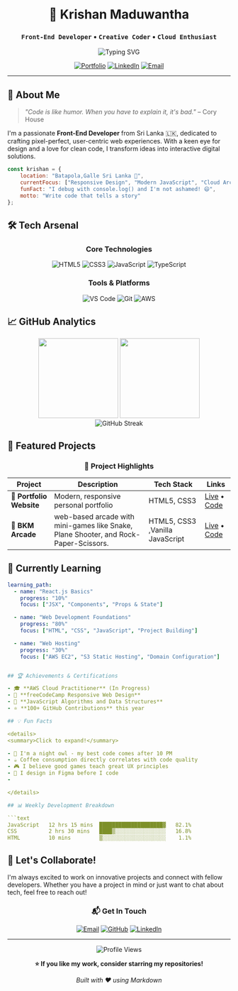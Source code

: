 <div align="center">

# 🚀 Krishan Maduwantha

### `Front-End Developer` • `Creative Coder` • `Cloud Enthusiast`

<img src="https://readme-typing-svg.herokuapp.com?font=Fira+Code&pause=1000&color=2E9EF7&center=true&vCenter=true&width=435&lines=Building+Beautiful+Web+Experiences;Clean+Code+%7C+Modern+Design;Always+Learning+New+Technologies" alt="Typing SVG" />

[![Portfolio](https://img.shields.io/badge/Portfolio-FF5722?style=for-the-badge&logo=todoist&logoColor=white)](https://beruwalage-krishan-maduwantha.github.io/portfolio/)
[![LinkedIn](https://img.shields.io/badge/LinkedIn-0077B5?style=for-the-badge&logo=linkedin&logoColor=white)](https://www.linkedin.com/in/krishan-maduwantha-a6181b302/)
[![Email](https://img.shields.io/badge/Email-EA4335?style=for-the-badge&logo=gmail&logoColor=white)](mailto:krishanmaduwantha2003@gmail.com)

---

</div>

## 🎯 About Me

> *"Code is like humor. When you have to explain it, it's bad."* – Cory House

I'm a passionate **Front-End Developer** from Sri Lanka 🇱🇰, dedicated to crafting pixel-perfect, user-centric web experiences. With a keen eye for design and a love for clean code, I transform ideas into interactive digital solutions.

```javascript
const krishan = {
    location: "Batapola,Galle Sri Lanka 🌴",
    currentFocus: ["Responsive Design", "Modern JavaScript", "Cloud Architecture"],
    funFact: "I debug with console.log() and I'm not ashamed! 😄",
    motto: "Write code that tells a story"
};
```

## 🛠️ Tech Arsenal

<div align="center">

### **Core Technologies**
![HTML5](https://img.shields.io/badge/HTML5-E34F26?style=for-the-badge&logo=html5&logoColor=white)
![CSS3](https://img.shields.io/badge/CSS3-1572B6?style=for-the-badge&logo=css3&logoColor=white)
![JavaScript](https://img.shields.io/badge/JavaScript-F7DF1E?style=for-the-badge&logo=javascript&logoColor=black)
![TypeScript](https://img.shields.io/badge/TypeScript-007ACC?style=for-the-badge&logo=typescript&logoColor=white)

### **Tools & Platforms**
![VS Code](https://img.shields.io/badge/VS_Code-007ACC?style=for-the-badge&logo=visual-studio-code&logoColor=white)
![Git](https://img.shields.io/badge/Git-F05032?style=for-the-badge&logo=git&logoColor=white)
![AWS](https://img.shields.io/badge/AWS-232F3E?style=for-the-badge&logo=amazon-aws&logoColor=white)

</div>

## 📈 GitHub Analytics

<div align="center">
  <img height="180em" src="https://github-readme-stats.vercel.app/api?username=beruwalage-krishan-maduwantha&show_icons=true&theme=tokyonight&include_all_commits=true&count_private=true"/>
  <img height="180em" src="https://github-readme-stats.vercel.app/api/top-langs/?username=beruwalage-krishan-maduwantha&layout=compact&langs_count=8&theme=tokyonight"/>
</div>

<div align="center">
  <img src="https://github-readme-streak-stats.herokuapp.com/?user=beruwalage-krishan-maduwantha&theme=tokyonight" alt="GitHub Streak" />
</div>

## 🎨 Featured Projects

<div align="center">

### 🌟 Project Highlights

| Project | Description | Tech Stack |    Links    |
|---------|-------------|------------|-------------|
| **🎯 Portfolio Website** | Modern, responsive personal portfolio | HTML5, CSS3 | [Live](http://krishan-maduwantha-beruwalage-portfolio.s3-website.eu-north-1.amazonaws.com)  •  [Code](https://beruwalage-krishan-maduwantha.github.io/portfolio/)|
| **🎯 BKM Arcade** |web-based arcade with mini-games like Snake, Plane Shooter, and Rock-Paper-Scissors. | HTML5, CSS3 ,Vanilla JavaScript| [Live](http://bkm-arcade-site.s3-website.eu-north-1.amazonaws.com)  • [Code](https://github.com/beruwalage-krishan-maduwantha/BKM-Arcade.git)|


</div>

## 🌱 Currently Learning

```yaml
learning_path:
  - name: "React.js Basics"
    progress: "10%"
    focus: ["JSX", "Components", "Props & State"]

  - name: "Web Development Foundations"
    progress: "80%"
    focus: ["HTML", "CSS", "JavaScript", "Project Building"]

  - name: "Web Hosting"
    progress: "30%"
    focus: ["AWS EC2", "S3 Static Hosting", "Domain Configuration"]


## 🏆 Achievements & Certifications

- 🎓 **AWS Cloud Practitioner** (In Progress)
- 🏅 **freeCodeCamp Responsive Web Design** 
- 📜 **JavaScript Algorithms and Data Structures**
- ⭐ **100+ GitHub Contributions** this year

## 💡 Fun Facts

<details>
<summary>Click to expand!</summary>

- 🌙 I'm a night owl - my best code comes after 10 PM
- ☕ Coffee consumption directly correlates with code quality
- 🎮 I believe good games teach great UX principles
- 🎨 I design in Figma before I code
-

</details>

## 📊 Weekly Development Breakdown

```text
JavaScript   12 hrs 15 mins  ████████████████████▓   82.1%
CSS          2 hrs 30 mins   ████▒░░░░░░░░░░░░░░░░   16.8%
HTML         10 mins         ▒░░░░░░░░░░░░░░░░░░░░    1.1%
```

## 🤝 Let's Collaborate!

I'm always excited to work on innovative projects and connect with fellow developers. Whether you have a project in mind or just want to chat about tech, feel free to reach out!

<div align="center">

### 📬 Get In Touch

[![Email](https://img.shields.io/badge/📧_Email_Me-EA4335?style=for-the-badge&logo=gmail&logoColor=white)](mailto:krishanmaduwantha2003@gmail.com)
[![GitHub](https://img.shields.io/badge/🐱_Follow_on_GitHub-181717?style=for-the-badge&logo=github&logoColor=white)](https://github.com/beruwalage-krishan-maduwantha)
[![LinkedIn](https://img.shields.io/badge/💼_Connect_on_LinkedIn-0077B5?style=for-the-badge&logo=linkedin&logoColor=white)]((https://www.linkedin.com/in/krishan-maduwantha-a6181b302/))

---

<img src="https://komarev.com/ghpvc/?username=beruwalage-krishan-maduwantha&label=Profile%20Views&color=brightgreen&style=flat-square" alt="Profile Views" />

**⭐ If you like my work, consider starring my repositories!**

*Built with ❤️ using Markdown*

</div>
